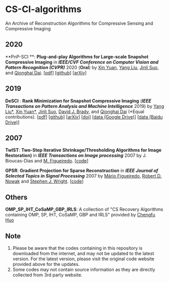 # CS-CI-algorithms
An Archive of Reconstruction Algorithms for Compressive Sensing and Compressive Imaging

## 2020

**PnP-SCI **: **Plug-and-play Algorithms for Large-scale Snapshot Compressive Imaging** in ***IEEE/CVF Conference on Computer Vision and Pattern Recognition (CVPR)*** 2020 (**Oral**) by [Xin Yuan](https://www.bell-labs.com/usr/x.yuan), [Yang Liu](https://liuyang12.github.io/), [Jinli Suo](https://sites.google.com/site/suojinli/), and [Qionghai Dai](http://media.au.tsinghua.edu.cn/). [[pdf\]](https://arxiv.org/pdf/2003.13654) [[github\]](https://github.com/liuyang12/PnP-SCI) [[arXiv\]](https://arxiv.org/abs/2003.13654)



## 2019

**DeSCI** : **Rank Minimization for Snapshot Compressive Imaging** (***IEEE Transactions on Pattern Analysis and Machine Intelligence*** 2019) by [Yang Liu*](https://liuyang12.github.io/), [Xin Yuan*](https://www.bell-labs.com/usr/x.yuan), [Jinli Suo](https://sites.google.com/site/suojinli/), [David J. Brady](https://ece.duke.edu/faculty/david-brady), and [Qionghai Dai](http://media.au.tsinghua.edu.cn/) (*Equal contributions). [[pdf\]](https://arxiv.org/pdf/1807.07837.pdf) [[github\]](https://github.com/liuyang12/DeSCI) [[arXiv\]](https://arxiv.org/abs/1807.07837) [[doi\]](https://doi.org/10.1109/TPAMI.2018.2873587) [[data (Google Drive)\]](https://drive.google.com/open?id=1d2uh9nuOL5Z7WnEQJ5HZSDMWK2VAT9sH) [[data (Baidu Drive)\]](https://pan.baidu.com/s/1mEODhEd0_zP4-hBhWUTp2g)



## 2007

**TwIST**: **Two-Step Iterative Shrinkage/Thresholding Algorithms for Image Restoration)** in ***IEEE Transactions on Image processing*** 2007 by J. Bioucas-Dias and [M. Figueiredo](http://www.lx.it.pt/~mtf/). [[code](http://www.lx.it.pt/~bioucas/code.htm)]

**GPSR**: **Gradient Projection  for Sparse  Reconstruction** in ***IEEE Journal of Selected Topics in Signal Processing*** 2007 by [Mário Figueiredo](http://www.lx.it.pt/~mtf), [Robert D. Nowak](http://www.ece.wisc.edu/~nowak/) and  [Stephen J. Wright](http://www.cs.wisc.edu/~swright/). [[code](http://www.lx.it.pt/~mtf/GPSR/)]



## Others

**OMP_SP_IHT_CoSaMP_GBP_IRLS**: A collection of "CS Recovery Algorithms containing OMP, SP, IHT, CoSaMP, GBP and IRLS" provided by [Chengfu Huo](http://home.ustc.edu.cn/~roy)



## Note

1. Please be aware that the codes containing in this repository is downloaded from the internet, and may not be updated to the latest version. For the latest version, please visit the original code website provided above for the updates.
2. Some codes may not contain source information as they are directly collected from 3rd party website.